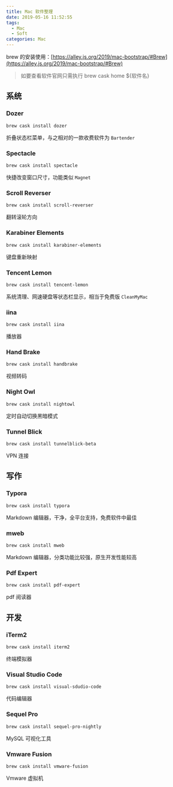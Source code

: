 ```yaml
---
title: Mac 软件整理
date: 2019-05-16 11:52:55
tags:
  - Mac
  - Soft
categories: Mac
---
```


brew 的安装使用：[https://alley.js.org/2019/mac-bootstrap/#Brew](https://alley.js.org/2019/mac-bootstrap/#Brew)

> 如要查看软件官网只需执行 brew cask home ${软件名}

## 系统

### Dozer

`brew cask install dozer`

折叠状态栏菜单，与之相对的一款收费软件为 `Bartender`

### Spectacle

`brew cask install spectacle`

快捷改变窗口尺寸，功能类似 `Magnet`

### Scroll Reverser

`brew cask install scroll-reverser`

翻转滚轮方向

### Karabiner Elements

`brew cask install karabiner-elements`

键盘重新映射

### Tencent Lemon

`brew cask install tencent-lemon`

系统清理、网速硬盘等状态栏显示，相当于免费版 `CleanMyMac`

### iina

`brew cask install iina`

播放器

### Hand Brake

`brew cask install handbrake`

视频转码

### Night Owl

`brew cask install nightowl`

定时自动切换黑暗模式

### Tunnel Blick

`brew cask install tunnelblick-beta`

VPN 连接

## 写作

### Typora

`brew cask install typora`

Markdown 编辑器，干净，全平台支持，免费软件中最佳

### mweb

`brew cask install mweb`

Markdown 编辑器，分类功能比较强，原生开发性能较高

### Pdf Expert

`brew cask install pdf-expert`

pdf 阅读器

## 开发

### iTerm2

`brew cask install iterm2`

终端模拟器


### Visual Studio Code

`brew cask install visual-sdudio-code`

代码编辑器


### Sequel Pro

`brew cask install sequel-pro-nightly`

MySQL 可视化工具

### Vmware Fusion

`brew cask install vmware-fusion`

Vmware 虚拟机
